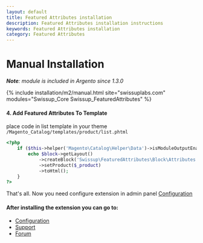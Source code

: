 ```yaml
---
layout: default
title: Featured Attributes installation
description: Featured Attributes installation instructions
keywords: Featured Attributes installation
category: Featured Attributes
---
```


# Manual Installation

_**Note**: module is included in Argento since 1.3.0_

{% include installation/m2/manual.html site="swissuplabs.com" modules="Swissup_Core Swissup_FeaturedAttributes" %}

#### 4. Add Featured Attributes To Template

place code in list template in your theme `/Magento_Catalog/templates/product/list.phtml`

```php
<?php
    if ($this->helper('Magento\Catalog\Helper\Data')->isModuleOutputEnabled('Swissup_FeaturedAttributes')) {
        echo $block->getLayout()
            ->createBlock('Swissup\FeaturedAttributes\Block\Attributes')
            ->setProduct($_product)
            ->toHtml();
    }
?>
```

That's all. Now you need configure extension in admin panel [Configuration][configuration]

#### After installing the extension you can go to:

* [Configuration][configuration]
* [Support](https://swissuplabs.com/contacts/)
* [Forum](https://swissuplabs.com/magento-forum/)

[configuration]: /m2/extensions/featured-attributes/configuration/

